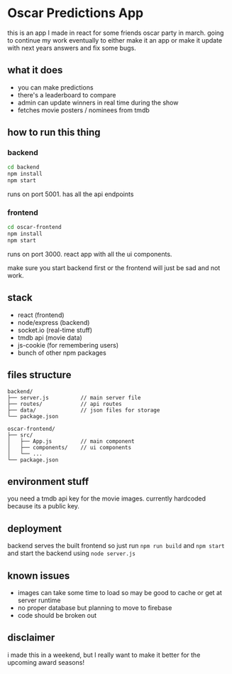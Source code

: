 # Oscar Predictions App

this is an app I made in react for some friends oscar party in march. going to continue my work eventually to either make it an app or make it update with next years answers and fix some bugs.

## what it does

- you can make predictions
- there's a leaderboard to compare
- admin can update winners in real time during the show
- fetches movie posters / nominees from tmdb

## how to run this thing

### backend
```bash
cd backend
npm install
npm start
```

runs on port 5001. has all the api endpoints

### frontend  
```bash
cd oscar-frontend
npm install  
npm start
```

runs on port 3000. react app with all the ui components.

make sure you start backend first or the frontend will just be sad and not work.

## stack

- react (frontend)
- node/express (backend) 
- socket.io (real-time stuff)
- tmdb api (movie data)
- js-cookie (for remembering users)
- bunch of other npm packages

## files structure

```
backend/
├── server.js          // main server file
├── routes/            // api routes
├── data/              // json files for storage
└── package.json

oscar-frontend/
├── src/
│   ├── App.js         // main component
│   ├── components/    // ui components
│   └── ...
└── package.json
```

## environment stuff

you need a tmdb api key for the movie images. currently hardcoded because its a public key.

## deployment 

backend serves the built frontend so just run `npm run build`  and `npm start` and start the backend using `node server.js`

## known issues

- images can take some time to load so may be good to cache or get at server runtime
- no proper database but planning to move to firebase
- code should be broken out

## disclaimer

i made this in a weekend, but I really want to make it better for the upcoming award seasons!
